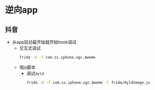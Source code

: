 # 逆向app

## 抖音

* 从app启动最开始就开始hook调试
  * 交互式调试
    ```bash
    frida -U -f com.ss.iphone.ugc.Aweme
    ```
  * 用js脚本
    * 调试`dyld`
      ```bash
      frida -U -f com.ss.iphone.ugc.Aweme -l frida/dyldImage.js
      ```
